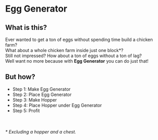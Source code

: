 # Egg Generator
## What is this?
Ever wanted to get a ton of eggs without spending time build a chicken farm?
<br />
What about a whole chicken farm inside just one block*?
<br />
Still not impressed? How about a ton of eggs without a ton of lag?
<br />
Well want no more because with **Egg Generator** you can do just that!
## But how?
* Step 1: Make Egg Generator
* Step 2: Place Egg Generator
* Step 3: Make Hopper
* Step 4: Place Hopper under Egg Generator
* Step 5: Profit

<br />

###### * Excluding a hopper and a chest.